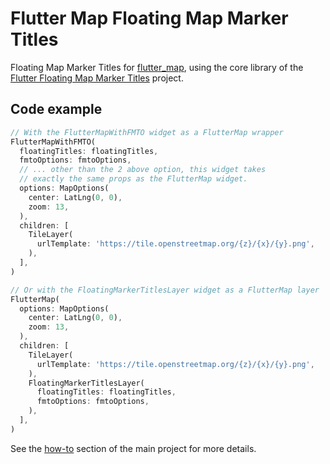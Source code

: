# Flutter Map Floating Map Marker Titles

Floating Map Marker Titles for [flutter_map](https://github.com/fleaflet/flutter_map), using the core library of the [Flutter Floating Map Marker Titles](https://github.com/androidseb/flutter_map_floating_marker_titles) project.

## Code example

```dart
// With the FlutterMapWithFMTO widget as a FlutterMap wrapper
FlutterMapWithFMTO(
  floatingTitles: floatingTitles,
  fmtoOptions: fmtoOptions,
  // ... other than the 2 above option, this widget takes
  // exactly the same props as the FlutterMap widget.
  options: MapOptions(
    center: LatLng(0, 0),
    zoom: 13,
  ),
  children: [
    TileLayer(
      urlTemplate: 'https://tile.openstreetmap.org/{z}/{x}/{y}.png',
    ),
  ],
)

// Or with the FloatingMarkerTitlesLayer widget as a FlutterMap layer
FlutterMap(
  options: MapOptions(
    center: LatLng(0, 0),
    zoom: 13,
  ),
  children: [
    TileLayer(
      urlTemplate: 'https://tile.openstreetmap.org/{z}/{x}/{y}.png',
    ),
    FloatingMarkerTitlesLayer(
      floatingTitles: floatingTitles,
      fmtoOptions: fmtoOptions,
    ),
  ],
)
```

See the [how-to](https://github.com/androidseb/flutter_map_floating_marker_titles#how-to-use-this-library-in-your-code) section of the main project for more details.
